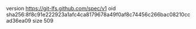 version https://git-lfs.github.com/spec/v1
oid sha256:8f8c91e222923a1afc4ca8179678a49f0af8c74456c266bac08210ccad36ea09
size 509

